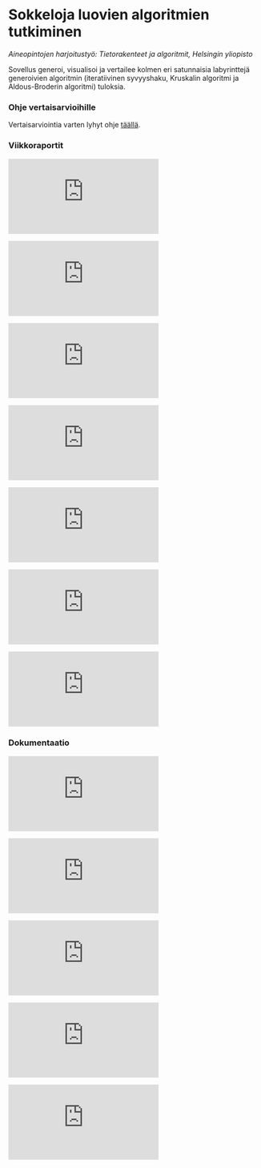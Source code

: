 # Sokkeloja luovien algoritmien tutkiminen
_Aineopintojen harjoitustyö: Tietorakenteet ja algoritmit, Helsingin yliopisto_

Sovellus generoi, visualisoi ja vertailee kolmen eri satunnaisia labyrinttejä generoivien algoritmin (iteratiivinen syvyyshaku, Kruskalin algoritmi ja Aldous-Broderin algoritmi) tuloksia. 


### Ohje vertaisarvioihille

Vertaisarviointia varten lyhyt ohje [täällä](https://github.com/KatjaKvintus/maze_generation/blob/main/dokumentaatio/testausohjeita.md).


### Viikkoraportit

![Viikkoraportti 1](https://github.com/KatjaKvintus/maze_generation/blob/main/dokumentaatio/Viikkoraportti_1.md)

![Viikkoraportti 2](https://github.com/KatjaKvintus/maze_generation/blob/main/dokumentaatio/Viikkoraportti_2.md)

![Viikkoraportti 3](https://github.com/KatjaKvintus/maze_generation/blob/main/dokumentaatio/Viikkoraportti_3.md)

![Viikkoraportti 4](https://github.com/KatjaKvintus/maze_generation/blob/main/dokumentaatio/Viikkoraportti_4.md)

![Viikkoraportti 5](https://github.com/KatjaKvintus/maze_generation/blob/main/dokumentaatio/Viikkoraportti_5.md)

![Viikkoraportti 6](https://github.com/KatjaKvintus/maze_generation/blob/main/dokumentaatio/Viikkoraportti_6.md)

![Viikkoraportti 7](https://github.com/KatjaKvintus/maze_generation/blob/main/dokumentaatio/Viikkoraportti_7.md)


### Dokumentaatio

![Määrittelydokumentti](https://github.com/KatjaKvintus/maze_generation/blob/main/dokumentaatio/M%C3%A4%C3%A4rittelydokumentti.md)

![Käyttöohje](https://github.com/KatjaKvintus/maze_generation/blob/main/dokumentaatio/kaytt%C3%B6ohje.md)

![Toteutusdokumentti](https://github.com/KatjaKvintus/maze_generation/blob/main/dokumentaatio/toteutusdokumentti.md)

![Testausdokumentti](https://github.com/KatjaKvintus/maze_generation/blob/main/dokumentaatio/testausdokumentti.md) 

![Tuntikirjanpito](https://github.com/KatjaKvintus/maze_generation/blob/main/dokumentaatio/tuntikirjanpito.md)
